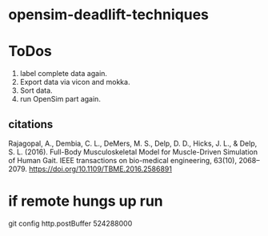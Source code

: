 # opensim-deadlift-techniques

# ToDos

1. label complete data again.
2. Export data via vicon and mokka.
3. Sort data.
4. run OpenSim part again.

## citations

Rajagopal, A., Dembia, C. L., DeMers, M. S., Delp, D. D., Hicks, J. L., & Delp, S. L. (2016). Full-Body Musculoskeletal Model for Muscle-Driven Simulation of Human Gait. IEEE transactions on bio-medical engineering, 63(10), 2068–2079. https://doi.org/10.1109/TBME.2016.2586891

# if remote hungs up run

git config http.postBuffer 524288000

